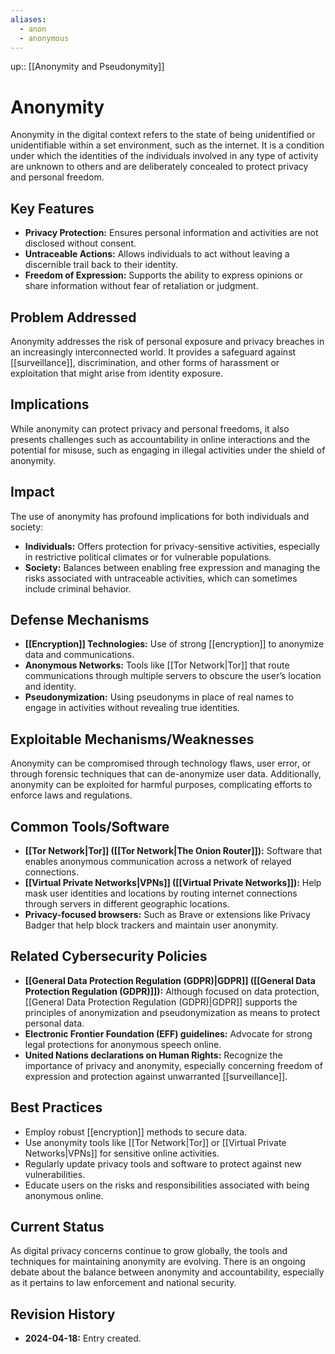 ```yaml
---
aliases:
  - anon
  - anonymous
---
```

up:: [[Anonymity and Pseudonymity]]
# Anonymity

Anonymity in the digital context refers to the state of being unidentified or unidentifiable within a set environment, such as the internet. It is a condition under which the identities of the individuals involved in any type of activity are unknown to others and are deliberately concealed to protect privacy and personal freedom.

## Key Features

- **Privacy Protection:** Ensures personal information and activities are not disclosed without consent.
- **Untraceable Actions:** Allows individuals to act without leaving a discernible trail back to their identity.
- **Freedom of Expression:** Supports the ability to express opinions or share information without fear of retaliation or judgment.

## Problem Addressed

Anonymity addresses the risk of personal exposure and privacy breaches in an increasingly interconnected world. It provides a safeguard against [[surveillance]], discrimination, and other forms of harassment or exploitation that might arise from identity exposure.

## Implications

While anonymity can protect privacy and personal freedoms, it also presents challenges such as accountability in online interactions and the potential for misuse, such as engaging in illegal activities under the shield of anonymity.

## Impact

The use of anonymity has profound implications for both individuals and society:

- **Individuals:** Offers protection for privacy-sensitive activities, especially in restrictive political climates or for vulnerable populations.
- **Society:** Balances between enabling free expression and managing the risks associated with untraceable activities, which can sometimes include criminal behavior.

## Defense Mechanisms

- **[[Encryption]] Technologies:** Use of strong [[encryption]] to anonymize data and communications.
- **Anonymous Networks:** Tools like [[Tor Network|Tor]] that route communications through multiple servers to obscure the user’s location and identity.
- **Pseudonymization:** Using pseudonyms in place of real names to engage in activities without revealing true identities.

## Exploitable Mechanisms/Weaknesses

Anonymity can be compromised through technology flaws, user error, or through forensic techniques that can de-anonymize user data. Additionally, anonymity can be exploited for harmful purposes, complicating efforts to enforce laws and regulations.

## Common Tools/Software

- **[[Tor Network|Tor]] ([[Tor Network|The Onion Router]]):** Software that enables anonymous communication across a network of relayed connections.
- **[[Virtual Private Networks|VPNs]] ([[Virtual Private Networks]]):** Help mask user identities and locations by routing internet connections through servers in different geographic locations.
- **Privacy-focused browsers:** Such as Brave or extensions like Privacy Badger that help block trackers and maintain user anonymity.

## Related Cybersecurity Policies

- **[[General Data Protection Regulation (GDPR)|GDPR]] ([[General Data Protection Regulation (GDPR)]]):** Although focused on data protection, [[General Data Protection Regulation (GDPR)|GDPR]] supports the principles of anonymization and pseudonymization as means to protect personal data.
- **Electronic Frontier Foundation (EFF) guidelines:** Advocate for strong legal protections for anonymous speech online.
- **United Nations declarations on Human Rights:** Recognize the importance of privacy and anonymity, especially concerning freedom of expression and protection against unwarranted [[surveillance]].

## Best Practices

- Employ robust [[encryption]] methods to secure data.
- Use anonymity tools like [[Tor Network|Tor]] or [[Virtual Private Networks|VPNs]] for sensitive online activities.
- Regularly update privacy tools and software to protect against new vulnerabilities.
- Educate users on the risks and responsibilities associated with being anonymous online.

## Current Status

As digital privacy concerns continue to grow globally, the tools and techniques for maintaining anonymity are evolving. There is an ongoing debate about the balance between anonymity and accountability, especially as it pertains to law enforcement and national security.

## Revision History

- **2024-04-18:** Entry created.